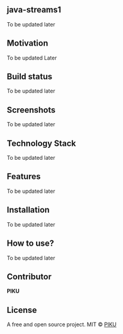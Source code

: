 ## java-streams1
To be updated later

## Motivation
To be updated Later

## Build status
To be updated later

## Screenshots
To be updated later

## Technology Stack
To be updated later

## Features
To be updated later

## Installation
To be updated later

## How to use?
To be updated later

## Contributor

**PIKU**

## License
A free and open source project.
MIT © [PIKU]()